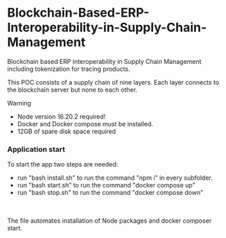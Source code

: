 # Blockchain-Based-ERP-Interoperability-in-Supply-Chain-Management
Blockchain based ERP interoperability in Supply Chain Management including tokenization for tracing products.

This POC consists of a supply chain of nine layers. Each layer connects to the blockchain server but none to each other.

> [!WARNING]
> - Node version 16.20.2 required!<br/>
> - Docker and Docker compose must be installed.<br/>
> - 12GB of spare disk space required<br/>


### Application start
To start the app two steps are needed:<br/>
  - run "bash install.sh" to run the command "npm i" in every subfolder. 
  - run "bash start.sh" to run the command "docker compose up"
  - run "bash stop.sh" to run the command "docker compose down"
<br/>

<br/>
The file automates installation of Node packages and docker composer start.
